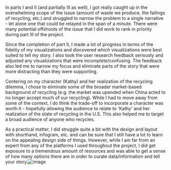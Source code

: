 In parts I and II (and partially III as well), I got really caught up in the overwhelming scope of the issue (amount of waste we produce, the failings of recycling, etc.) and struggled to narrow the problem to a single narrative - let alone one that could be relayed in the span of a minute. There were many potential offshoots of the issue that I did work to rank in priority during part III of the project. 

Since the completion of part II, I made a lot of progress in terms of the fidelity of my visualizations and discovered which visualizations were best suited to tell my story. I also took the user research feedback seriously and adjusted any visualizations that were incomplete/confusing. The feedback also led me to narrow my focus and eliminate parts of the story that were more distracting than they were supporting.

Centering on my character (Kathy) and her realization of the recycling dilemma, I chose to eliminate some of the broader market-based background of recycling (e.g. the market was upended when China acted to no longer accept much of our recycling). While I had to move away from some of the context, I do think the trade-off to incorporate a character was worth it - hopefully allowing the audience to relate to 'Kathy' and her realization of the state of recycling in the U.S. This also helped me to target a broad audience of anyone who recycles. 

As a practical matter, I did struggle quite a bit with the design and layout with shorthand, infogram, etc. and can be sure that I still have a lot to learn on the appealing design side of things. However, while I am far from an expert from any of the platforms I used throughout the project, I did get exposure to a tremendous amount of resources and was able to get a sense of how many options there are in order to curate data/information and tell your story.![image](https://user-images.githubusercontent.com/92800996/144478743-fa4f7680-9509-4709-9fc0-0714b39d2bd4.png)
